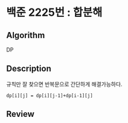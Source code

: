 # 백준 2225번 : 합분해

## Algorithm
DP

## Description

규칙만 잘 찾으면 반복문으로 간단하게 해결가능하다.

```
dp[i][j] = dp[i][j-1]+dp[i-1][j]
```


## Review
